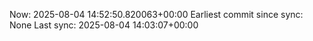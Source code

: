 Now: 2025-08-04 14:52:50.820063+00:00 Earliest commit since sync: None Last sync: 2025-08-04 14:03:07+00:00
